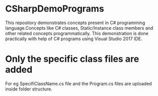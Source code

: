 # CSharpDemoPrograms
This repository demonstrates concepts present in C# programming language.Concepts like C# classes, Static/Instance class members and other related concepts programmatically.
This demonstration is done practically with help of C# programs using Visual Studio 2017 IDE.

# Only the specific class files are added
For eg SpecifiClassName.cs file and the Program.cs files are uploaded inside folder structure.


